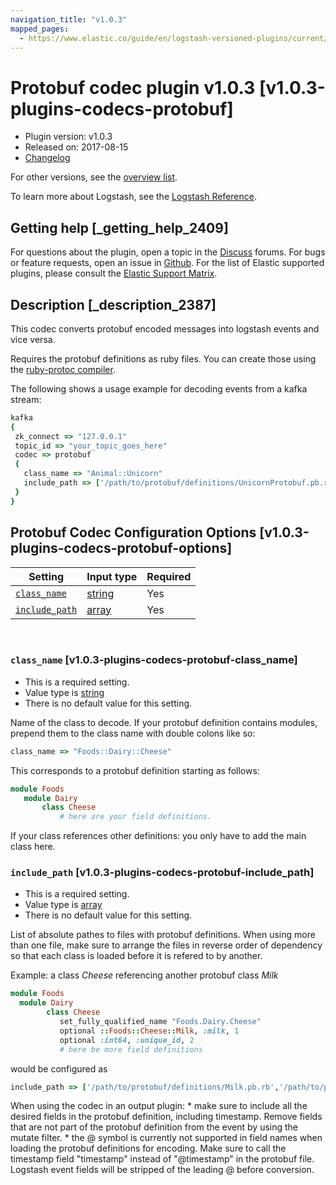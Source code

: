 ```yaml
---
navigation_title: "v1.0.3"
mapped_pages:
  - https://www.elastic.co/guide/en/logstash-versioned-plugins/current/v1.0.3-plugins-codecs-protobuf.html
---
```


# Protobuf codec plugin v1.0.3 [v1.0.3-plugins-codecs-protobuf]


* Plugin version: v1.0.3
* Released on: 2017-08-15
* [Changelog](https://github.com/logstash-plugins/logstash-codec-protobuf/blob/v1.0.3/CHANGELOG.md)

For other versions, see the [overview list](codec-protobuf-index.md).

To learn more about Logstash, see the [Logstash Reference](logstash://reference/index.md).

## Getting help [_getting_help_2409]

For questions about the plugin, open a topic in the [Discuss](http://discuss.elastic.co) forums. For bugs or feature requests, open an issue in [Github](https://github.com/logstash-plugins/logstash-codec-protobuf). For the list of Elastic supported plugins, please consult the [Elastic Support Matrix](https://www.elastic.co/support/matrix#matrix_logstash_plugins).


## Description [_description_2387]

This codec converts protobuf encoded messages into logstash events and vice versa.

Requires the protobuf definitions as ruby files. You can create those using the [ruby-protoc compiler](https://github.com/codekitchen/ruby-protocol-buffers).

The following shows a usage example for decoding events from a kafka stream:

```ruby
kafka
{
 zk_connect => "127.0.0.1"
 topic_id => "your_topic_goes_here"
 codec => protobuf
 {
   class_name => "Animal::Unicorn"
   include_path => ['/path/to/protobuf/definitions/UnicornProtobuf.pb.rb']
 }
}
```


## Protobuf Codec Configuration Options [v1.0.3-plugins-codecs-protobuf-options]

| Setting | Input type | Required |
| --- | --- | --- |
| [`class_name`](v1-0-3-plugins-codecs-protobuf.md#v1.0.3-plugins-codecs-protobuf-class_name) | [string](logstash://reference/configuration-file-structure.md#string) | Yes |
| [`include_path`](v1-0-3-plugins-codecs-protobuf.md#v1.0.3-plugins-codecs-protobuf-include_path) | [array](logstash://reference/configuration-file-structure.md#array) | Yes |

 

### `class_name` [v1.0.3-plugins-codecs-protobuf-class_name]

* This is a required setting.
* Value type is [string](logstash://reference/configuration-file-structure.md#string)
* There is no default value for this setting.

Name of the class to decode. If your protobuf definition contains modules, prepend them to the class name with double colons like so:

```ruby
class_name => "Foods::Dairy::Cheese"
```

This corresponds to a protobuf definition starting as follows:

```ruby
module Foods
   module Dairy
       class Cheese
           # here are your field definitions.
```

If your class references other definitions: you only have to add the main class here.


### `include_path` [v1.0.3-plugins-codecs-protobuf-include_path]

* This is a required setting.
* Value type is [array](logstash://reference/configuration-file-structure.md#array)
* There is no default value for this setting.

List of absolute pathes to files with protobuf definitions. When using more than one file, make sure to arrange the files in reverse order of dependency so that each class is loaded before it is refered to by another.

Example: a class *Cheese* referencing another protobuf class *Milk*

```ruby
module Foods
  module Dairy
        class Cheese
           set_fully_qualified_name "Foods.Dairy.Cheese"
           optional ::Foods::Cheese::Milk, :milk, 1
           optional :int64, :unique_id, 2
           # here be more field definitions
```

would be configured as

```ruby
include_path => ['/path/to/protobuf/definitions/Milk.pb.rb','/path/to/protobuf/definitions/Cheese.pb.rb']
```

When using the codec in an output plugin: * make sure to include all the desired fields in the protobuf definition, including timestamp. Remove fields that are not part of the protobuf definition from the event by using the mutate filter. * the @ symbol is currently not supported in field names when loading the protobuf definitions for encoding. Make sure to call the timestamp field "timestamp" instead of "@timestamp" in the protobuf file. Logstash event fields will be stripped of the leading @ before conversion.



